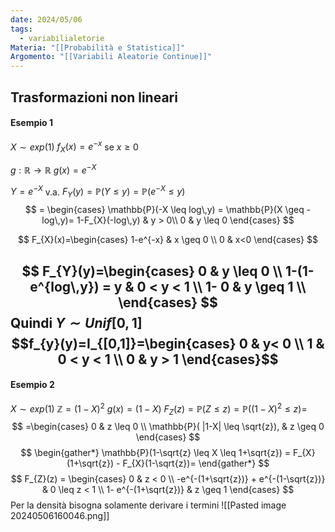 ```yaml
---
date: 2024/05/06
tags:
  - variabilialetorie
Materia: "[[Probabilità e Statistica]]"
Argomento: "[[Variabili Aleatorie Continue]]"
---
```

## Trasformazioni non lineari
#### Esempio 1
$X \sim exp(1)$
$f_{X}(x) = e^{-x}$ se $x \geq 0$

$g:\mathbb{R}\to \mathbb{R}$
$g(x)=e^{-X}$

$Y = e^{-X}$ v.a.
$F_{Y}(y) = \mathbb{P}(Y \leq y) = \mathbb{P}(e^{-X} \leq y)$
$$
= \begin{cases}
\mathbb{P}(-X \leq log\,y) = \mathbb{P}(X \geq -log\,y)= 1-F_{X}(-log\,y) & y > 0\\
0 & y \leq 0
\end{cases}
$$

$$
F_{X}(x)=\begin{cases}
1-e^{-x} & x \geq 0 \\
0 & x<0 
\end{cases}
$$

$$
F_{Y}(y)=\begin{cases}
0 & y \leq 0 \\
1-(1-e^{log\,y}) = y & 0 < y < 1 \\
1- 0 & y \geq 1 \\
\end{cases}
$$
Quindi $Y \sim Unif [0,1]$
$$f_{y}(y)=I_{[0,1]}=\begin{cases}
0 & y< 0 \\
1 & 0 < y < 1  \\
0 & y > 1
\end{cases}$$
---
#### Esempio 2
$X \sim exp(1)$    $\mathbb{Z}= (1-X)^{2}$     $g(x) = (1-X)$
$F_{Z}(z) = \mathbb{P}(Z \leq z) = \mathbb{P}((1-X)^{2}\leq z) =$
$$
=\begin{cases}
0 & z \leq 0 \\
\mathbb{P}( |1-X| \leq \sqrt{z}), & z \geq 0 
\end{cases}
$$
$$
\begin{gather*}
\mathbb{P}(1-\sqrt{z} \leq X \leq 1+\sqrt{z}) = F_{X}(1+\sqrt{z}) - F_{X}(1-\sqrt{z})=
\end{gather*}
$$
$$
F_{Z}(z) = \begin{cases}
0 & z < 0 \\
-e^{-(1+\sqrt{z})} + e^{-(1-\sqrt{z})} & 0 \leq z < 1 \\
1- e^{-(1+\sqrt{z})} & z \geq 1
\end{cases} 
$$
Per la densità bisogna solamente derivare i termini
![[Pasted image 20240506160046.png]]
